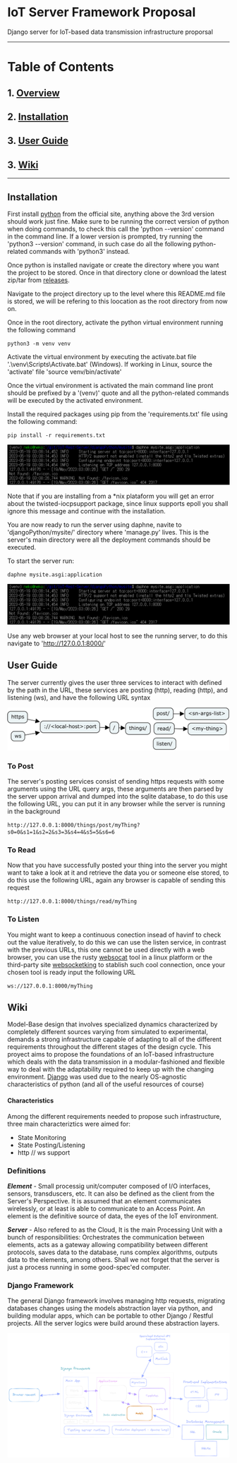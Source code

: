 #   IoT Server Framework Proposal
Django server for IoT-based data transmission infrastructure proporsal 

----------
# Table of Contents
## 1. [Overview](#example)
## 2. [Installation](#installation)
## 3. [User Guide](#user-guide)
## 3. [Wiki](#wiki)

----------

## Installation
First install [python](https://www.python.org/downloads/) from the official site, anything above the 3rd version should work just fine. Make sure to be running the correct version of python when doing commands, to check this call the 'python --version' command in the command line. If a lower version is prompted, try running the 'python3 --version' command, in such case do all the following python-related commands with 'python3' instead.

Once python is installed navigate or create the directory where you want the project to be stored. Once in that directory clone or download the latest zip/tar from [releases](https://github.com/M4CH1N3G1RL/IoT-Rest-Server/releases).

Navigate to the project directory up to the level where this README.md file is stored, we will be refering to this loocation as the root directory from now on.

Once in the root directory, activate the python virtual environment running the following command
```shell
python3 -m venv venv
```
Activate the virtual environment by executing the activate.bat file '.\venv\Scripts\Activate.bat' (Windows). If working in Linux, source the 'activate' file 'source venv/bin/activate'

Once the virtual environment is activated the main command line pront should be prefixed by a '(venv)' quote and all the python-related commands will be executed by the activated environment. 

Install the required packages using pip from the 'requirements.txt' file using the following command:
```shell
pip install -r requirements.txt
```
<p style="text-align: center;">

![run-server](Images/run-server.png)

</p>
Note that if you are installing from a *nix plataform you will get an error about the twisted-iocpsupport package, since linux supports epoll you shall ignore this message and continue with the installation. 

You are now ready to run the server using daphne, navite to 'djangoPython/mysite/' directory where 'manage.py' lives. This is the server's main directory were all the deployment commands should be executed.

To start the server run:
```shell
daphne mysite.asgi:application
```
<p style="text-align: center;">

![run-server](Images/run-server.png)

</p>
 
Use any web browser at your local host to see the running server, to do this navigate to 'http://127.0.0.1:8000/'

## User Guide
The server currently gives the user three services to interact with defined by the path in the URL, these services are posting (http), reading (http), and listening (ws), and have the following URL syntax

<p style="text-align: center;">

![URL-anatomy](Images/URL-anatomy.jpg)

</p>

### To Post
The server's posting services consist of sending https requests with some arguments using the URL query args, these arguments are then parsed by the server uppon arrival and dumped into the sqlite database, to do this use the following URL, you can put it in any browser while the server is running in the background 
```
http://127.0.0.1:8000/things/post/myThing?s0=0&s1=1&s2=2&s3=3&s4=4&s5=5&s6=6
```
### To Read
Now that you have successfully posted your thing into the server you might want to take a look at it and retrieve the data you or someone else stored, to do this use the following URL, again any browser is capable of sending this request
```
http://127.0.0.1:8000/things/read/myThing
```
### To Listen
You might want to keep a continuous conection insead of havinf to check out the value iteratively, to do this we can use the listen service, in contrast with the previous URLs, this one cannot be used directly with a web browser, you can use the rusty [websocat](https://github.com/vi/websocat) tool in a linux platform or the third-party site [websocketking](https://websocketking.com/) to stablish such cool connection, once your chosen tool is ready input the following URL
```
ws://127.0.0.1:8000/myThing
```

## Wiki
Model-Base design that involves specialized dynamics characterized by completely different sources varying from simulated to experimental, demands a strong infrastructure capable of adapting to all of the different requirements throughout the different stages of the design cycle. This proyect aims to propose the foundations of an IoT-based infrastructure which deals with the data transmission in a modular-fashioned and flexible way to deal with the adaptability required to keep up with the changing environment. [Django](https://www.djangoproject.com/) was used due to the nearly OS-agnostic characteristics of python (and all of the useful resources of course)

#### Characteristics
Among the different requirements needed to propose such infrastructure, three main characteriztics were aimed for:
- State Monitoring
- State Posting/Listening
- http // ws support

###  Definitions
***Element*** - Small processig unit/computer composed of I/O interfaces, sensors, transduscers, etc. It can also be defined as the client from the Server's Perspective. It is assumed that an element communicates wirelessly, or at least is able to communicate to an Access Point. An element is the definitive source of data, the eyes of the IoT environment.

***Server*** - Also refered to as the Cloud, It is the main Processing Unit with a bunch of responsibilities: Orchestrates the communication between elements, acts as a gateway allowing compatibility between different protocols, saves data to the database, runs complex algorithms, outputs data to the elements, among others. Shall we not forget that the server is just a process running in some good-spec'ed computer.

###  Django Framework
The general Django framework involves  managing http requests, migrating databases changes using the models abstraction layer via python, and building modular apps, which can be portable to other Django / Restful projects. All the server logics were build around these abstraction layers.

<p style="text-align: center;">

![Django Site Diagram](Images/GeneralDjangoModel.png)

</p>